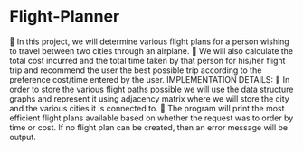 # Flight-Planner

 In this project, we will determine various flight plans for a person wishing to travel between two cities through an airplane.
 We will also calculate the total cost incurred and the total time taken by that person for his/her flight trip and recommend the user the best possible trip according to the preference cost/time entered by the user.
IMPLEMENTATION DETAILS:
 In order to store the various flight paths possible we will use the data structure graphs and represent it using adjacency matrix where we will store the city and the various cities it is connected to.
 The program will print the most efficient flight plans available based on whether the request was to order by time or cost. If no flight plan can be created, then an error message will be output.
